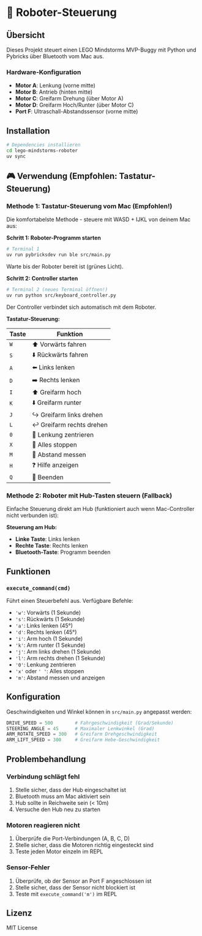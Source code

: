# 🤖 Roboter-Steuerung

## Übersicht

Dieses Projekt steuert einen LEGO Mindstorms MVP-Buggy mit Python und Pybricks über Bluetooth vom Mac aus.

### Hardware-Konfiguration

- **Motor A**: Lenkung (vorne mitte)
- **Motor B**: Antrieb (hinten mitte)  
- **Motor C**: Greifarm Drehung (über Motor A)
- **Motor D**: Greifarm Hoch/Runter (über Motor C)
- **Port F**: Ultraschall-Abstandssensor (vorne mitte)

## Installation

```bash
# Dependencies installieren
cd lego-mindstorms-roboter
uv sync
```

## 🎮 Verwendung (Empfohlen: Tastatur-Steuerung)

### Methode 1: Tastatur-Steuerung vom Mac (Empfohlen!)

Die komfortabelste Methode - steuere mit WASD + IJKL von deinem Mac aus:

**Schritt 1: Roboter-Programm starten**
```bash
# Terminal 1
uv run pybricksdev run ble src/main.py
```

Warte bis der Roboter bereit ist (grünes Licht).

**Schritt 2: Controller starten**
```bash
# Terminal 2 (neues Terminal öffnen!)
uv run python src/keyboard_controller.py
```

Der Controller verbindet sich automatisch mit dem Roboter.

**Tastatur-Steuerung:**

| Taste | Funktion |
|-------|----------|
| `W` | ⬆️ Vorwärts fahren |
| `S` | ⬇️ Rückwärts fahren |
| `A` | ⬅️ Links lenken |
| `D` | ➡️ Rechts lenken |
| `I` | ⬆️ Greifarm hoch |
| `K` | ⬇️ Greifarm runter |
| `J` | ↪️ Greifarm links drehen |
| `L` | ↩️ Greifarm rechts drehen |
| `0` | 🎯 Lenkung zentrieren |
| `X` | 🛑 Alles stoppen |
| `M` | 📏 Abstand messen |
| `H` | ❓ Hilfe anzeigen |
| `Q` | 👋 Beenden |

### Methode 2: Roboter mit Hub-Tasten steuern (Fallback)

Einfache Steuerung direkt am Hub (funktioniert auch wenn Mac-Controller nicht verbunden ist):

**Steuerung am Hub:**
- **Linke Taste**: Links lenken
- **Rechte Taste**: Rechts lenken
- **Bluetooth-Taste**: Programm beenden



## Funktionen

### `execute_command(cmd)`

Führt einen Steuerbefehl aus. Verfügbare Befehle:

- `'w'`: Vorwärts (1 Sekunde)
- `'s'`: Rückwärts (1 Sekunde)
- `'a'`: Links lenken (45°)
- `'d'`: Rechts lenken (45°)
- `'i'`: Arm hoch (1 Sekunde)
- `'k'`: Arm runter (1 Sekunde)
- `'j'`: Arm links drehen (1 Sekunde)
- `'l'`: Arm rechts drehen (1 Sekunde)
- `'0'`: Lenkung zentrieren
- `'x'` oder `' '`: Alles stoppen
- `'m'`: Abstand messen und anzeigen

## Konfiguration

Geschwindigkeiten und Winkel können in `src/main.py` angepasst werden:

```python
DRIVE_SPEED = 500        # Fahrgeschwindigkeit (Grad/Sekunde)
STEERING_ANGLE = 45      # Maximaler Lenkwinkel (Grad)
ARM_ROTATE_SPEED = 300   # Greifarm Drehgeschwindigkeit
ARM_LIFT_SPEED = 300     # Greifarm Hebe-Geschwindigkeit
```

## Problembehandlung

### Verbindung schlägt fehl

1. Stelle sicher, dass der Hub eingeschaltet ist
2. Bluetooth muss am Mac aktiviert sein
3. Hub sollte in Reichweite sein (< 10m)
4. Versuche den Hub neu zu starten

### Motoren reagieren nicht

1. Überprüfe die Port-Verbindungen (A, B, C, D)
2. Stelle sicher, dass die Motoren richtig eingesteckt sind
3. Teste jeden Motor einzeln im REPL

### Sensor-Fehler

1. Überprüfe, ob der Sensor an Port F angeschlossen ist
2. Stelle sicher, dass der Sensor nicht blockiert ist
3. Teste mit `execute_command('m')` im REPL

## Lizenz

MIT License

